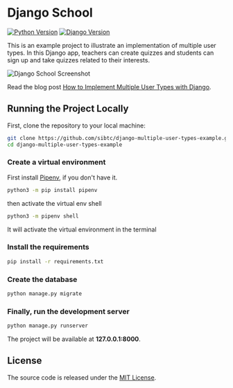# Django School

[![Python Version](https://img.shields.io/badge/python-3.6-brightgreen.svg)](https://python.org)
[![Django Version](https://img.shields.io/badge/django-2.0-brightgreen.svg)](https://djangoproject.com)

This is an example project to illustrate an implementation of multiple user types. In this Django app, teachers can create quizzes and students can sign up and take quizzes related to their interests.

![Django School Screenshot](https://simpleisbetterthancomplex.com/media/2018/01/teacher-quiz.png)

Read the blog post [How to Implement Multiple User Types with Django](https://simpleisbetterthancomplex.com/tutorial/2018/01/18/how-to-implement-multiple-user-types-with-django.html).

## Running the Project Locally

First, clone the repository to your local machine:

```bash
git clone https://github.com/sibtc/django-multiple-user-types-example.git
cd django-multiple-user-types-example
```

### Create a virtual environment

First install [Pipenv](https://pipenv.pypa.io/en/latest/), if you don't have it.

```bash
python3 -m pip install pipenv
```

then activate the virtual env shell

```bash
python3 -m pipenv shell
```

It will activate the virtual environment in the terminal

### Install the requirements

```bash
pip install -r requirements.txt
```

### Create the database

```bash
python manage.py migrate
```

### Finally, run the development server

```bash
python manage.py runserver
```

The project will be available at **127.0.0.1:8000**.

## License

The source code is released under the [MIT License](https://github.com/sibtc/django-multiple-user-types-example/blob/master/LICENSE).
